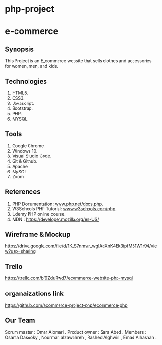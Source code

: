 # php-project


# e-commerce

## Synopsis

This Project is an E_commerce website that sells clothes and accessories for women, men, and kids.

## Technologies

1. HTML5.
2. CSS3.
3. Javascript.
4. Bootstrap.
5. PHP.
6. MYSQL

## Tools

1. Google Chrome.
2. Windows 10.
3. Visual Studio Code.
4. Git & Github.
5. Apache
6. MySQL
7. Zoom

## References

1. PHP Documentation: www.php.net/docs.php.
2. W3Schools PHP Tutorial: www.w3schools.com/php.
3. Udemy PHP online course.
4. MDN : https://developer.mozilla.org/en-US/

## Wireframe & Mockup

https://drive.google.com/file/d/1K_S7nmwr_wgIAdXnK4Ek3ipfM31W1r94/view?usp=sharing

## 

## Trello

https://trello.com/b/9ZduRwd7/ecommerce-website-php-mysql

## organaizations link
https://github.com/ecommerce-project-php/ecommerce-php

## Our Team

Scrum master : Omar Alomari .
Product owner : Sara Abed .
Members : Osama Dasooky , Nourman alzawahreh , Rashed Alghwiri , Emad Alhashah .
